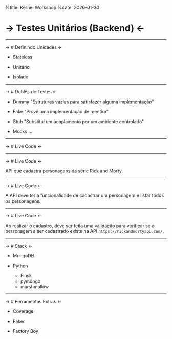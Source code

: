 %title: Kernel Workshop
%date: 2020-01-30


-> Testes Unitários (Backend) <-
=========

-------------------------------------------------

-> #  Definindo Unidades <-

- Stateless

- Unitário

- Isolado

-------------------------------------------------

-> #  Dublês de Testes <-

- Dummy
  "Estruturas vazias para satisfazer alguma implementação"

- Fake
  "Provê uma implementação de mentira"

- Stub
  "Substitui um acoplamento por um ambiente controlado"

- Mocks
  ...

-------------------------------------------------

-> #  Live Code <-

-------------------------------------------------

-> #  Live Code <-

API que cadastra personagens da série Rick and Morty.

-------------------------------------------------

-> #  Live Code <-

A API deve ter a funcionalidade de cadastrar um
personagem e listar todos os personagens.

-------------------------------------------------

-> #  Live Code <-

Ao realizar o cadastro, deve ser feita uma validação
para verificar se o personagem a ser cadastrado existe
na API `https://rickandmortyapi.com/`.

-------------------------------------------------

-> #  Stack <-

- MongoDB

- Python
  - Flask
  - pymongo
  - marshmallow

-------------------------------------------------

-> #  Ferramentas Extras <-

- Coverage

- Faker

- Factory Boy
